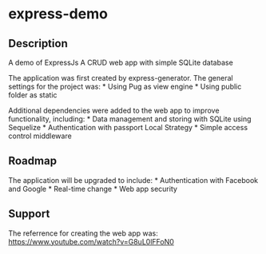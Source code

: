 # express-demo

## Description
A demo of ExpressJs
A CRUD web app with simple SQLite database

The application was first created by express-generator. The general settings for the project was:
    * Using Pug as view engine
    * Using public folder as static

Additional dependencies were added to the web app to improve functionality, including:
    * Data management and storing with SQLite using Sequelize
    * Authentication with passport Local Strategy
    * Simple access control middleware

## Roadmap
The application will be upgraded to include:
    * Authentication with Facebook and Google
    * Real-time change
    * Web app security

## Support
The referrence for creating the web app was: https://www.youtube.com/watch?v=G8uL0lFFoN0